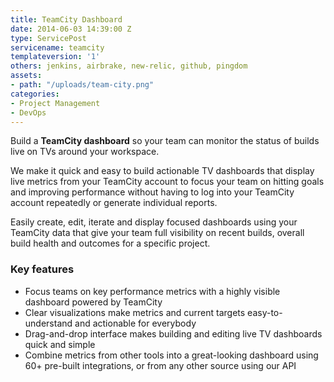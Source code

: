 ```yaml
---
title: TeamCity Dashboard
date: 2014-06-03 14:39:00 Z
type: ServicePost
servicename: teamcity
templateversion: '1'
others: jenkins, airbrake, new-relic, github, pingdom
assets:
- path: "/uploads/team-city.png"
categories:
- Project Management
- DevOps
---
```


Build a **TeamCity dashboard** so your team can monitor the status of builds live on TVs around your workspace. 

We make it quick and easy to build actionable TV dashboards that display live metrics from your TeamCity account to focus your team on hitting goals and improving performance without having to log into your TeamCity account repeatedly or generate individual reports.

Easily create, edit, iterate and display focused dashboards using your TeamCity data that give your team full visibility on recent builds, overall build health and outcomes for a specific project.


<div class="useful-resources widget-main__inner">
<h3>Key features</h3>
<ul class="resources-links">
<li><span>Focus teams on key performance metrics with a highly visible dashboard powered by TeamCity</span></li>
<li><span>Clear visualizations make metrics and current targets easy-to-understand and actionable for everybody</span></li>
<li><span>Drag-and-drop interface makes building and editing live TV dashboards quick and simple</span></li>
<li><span>Combine metrics from other tools into a great-looking dashboard using 60+ pre-built integrations, or from any other source using our API</span></li>
</ul>
</div>
